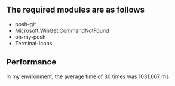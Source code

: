 ## The required modules are as follows
* posh-git
* Microsoft.WinGet.CommandNotFound
* oh-my-posh
* Terminal-Icons

## Performance
In my environment, the average time of 30 times was 1031.667 ms
